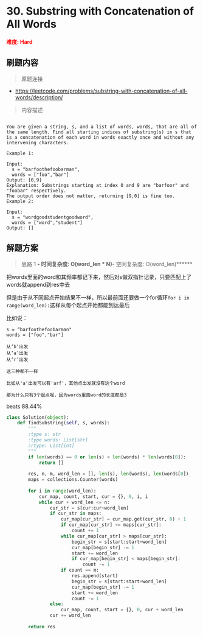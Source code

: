 # 30. Substring with Concatenation of All Words

**<font color=red>难度: Hard</font>**

## 刷题内容

> 原题连接

* https://leetcode.com/problems/substring-with-concatenation-of-all-words/description/

> 内容描述

```

You are given a string, s, and a list of words, words, that are all of the same length. Find all starting indices of substring(s) in s that is a concatenation of each word in words exactly once and without any intervening characters.

Example 1:

Input:
  s = "barfoothefoobarman",
  words = ["foo","bar"]
Output: [0,9]
Explanation: Substrings starting at index 0 and 9 are "barfoor" and "foobar" respectively.
The output order does not matter, returning [9,0] is fine too.
Example 2:

Input:
  s = "wordgoodstudentgoodword",
  words = ["word","student"]
Output: []
```

## 解题方案

> 思路 1
******- 时间复杂度: O(word_len * N)******- 空间复杂度: O(word_len)******


把words里面的word和其频率都记下来，然后对s做双指针记录，只要匹配上了words就append到res中去

但是由于从不同起点开始结果不一样，所以最前面还要做一个for循环```for i in range(word_len):```这样从每个起点开始都能到达最后

比如说：

``` 
s = “barfoothefoobarman"
words = ["foo","bar"]

从‘b’出发
从‘a’出发
从‘r’出发

这三种都不一样

比如从'a'出发可以有'arf'，其他点出发就没有这个word

那为什么只有3个起点呢，因为words里面word的长度都是3
```

beats 88.44%


```python
class Solution(object):
    def findSubstring(self, s, words):
        """
        :type s: str
        :type words: List[str]
        :rtype: List[int]
        """
        if len(words) == 0 or len(s) < len(words) * len(words[0]):
            return []
        
        res, n, m, word_len = [], len(s), len(words), len(words[0])
        maps = collections.Counter(words)
        
        for i in range(word_len):
            cur_map, count, start, cur = {}, 0, i, i
            while cur + word_len <= n:
                cur_str = s[cur:cur+word_len]
                if cur_str in maps:
                    cur_map[cur_str] = cur_map.get(cur_str, 0) + 1     
                    if cur_map[cur_str] <= maps[cur_str]:
                        count += 1
                    while cur_map[cur_str] > maps[cur_str]:
                        begin_str = s[start:start+word_len]
                        cur_map[begin_str] -= 1
                        start += word_len
                        if cur_map[begin_str] < maps[begin_str]:
                            count -= 1
                    if count == m:
                        res.append(start)
                        begin_str = s[start:start+word_len]
                        cur_map[begin_str] -= 1
                        start += word_len
                        count -= 1
                else:
                    cur_map, count, start = {}, 0, cur + word_len
                cur += word_len
                
        return res
```






